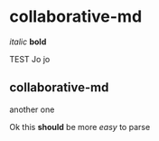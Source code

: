 # collaborative-md

*italic*
**bold**

TEST
Jo jo 

## collaborative-md

another one



Ok this **should** be more *easy* to parse

